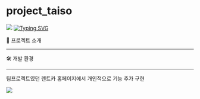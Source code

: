 # project_taiso

<img src="https://capsule-render.vercel.app/api?type=waving&color=7EACD6&height=150&section=header" />

<a href="https://git.io/typing-svg">
<img src="https://readme-typing-svg.demolab.com?font=Fira+Code&weight=600&size=30&pause=1000&color=4080BB&center=true&width=900&lines=TeamProject_Taiso" alt="Typing SVG" />
</a>

📢  프로젝트 소개<hr>



🛠 개발 환경<hr>


팀프로젝트였던 렌트카 홈페이지에서 개인적으로 기능 추가 구현

<img src="https://capsule-render.vercel.app/api?type=waving&color=7EACD6&height=150&section=footer" />

